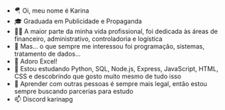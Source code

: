 - 🪂 Oi, meu nome é Karina
- 🎓 Graduada em Publicidade e Propaganda
- 👩‍💻 A maior parte da minha vida profissional, foi dedicada às áreas de financeiro, administrativo, controladoria e logística
- 🤖 Mas... o que sempre me interessou foi programação, sistemas, tratamento de dados...
- 🧮 Adoro Excel!
- 🌱 Estou estudando Python, SQL, Node.js, Express, JavaScript, HTML, CSS e descobrindo que gosto muito mesmo de tudo isso  
- 💛 Aprender com outras pessoas é sempre mais legal, então estou sempre buscando parcerias para estudo
- 📫 Discord karinapg
